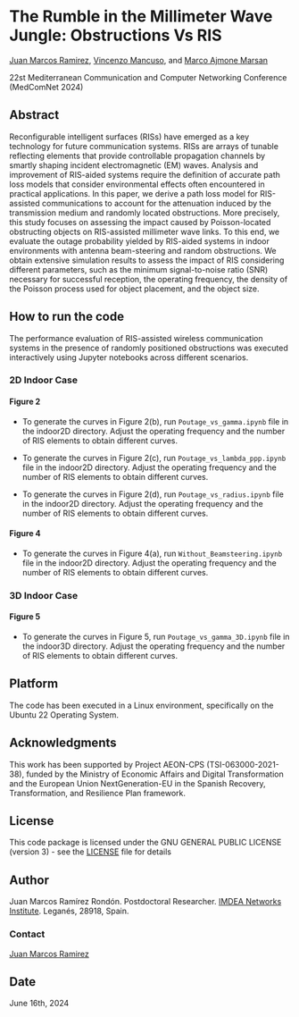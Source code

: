 # The Rumble in the Millimeter Wave Jungle: Obstructions Vs RIS

[Juan Marcos Ramirez](https://juanmarcosramirez.github.io/), [Vincenzo Mancuso](https://networks.imdea.org/es/team/imdea-networks-team/people/vincenzo-mancuso/), and [Marco Ajmone Marsan](https://networks.imdea.org/es/team/imdea-networks-team/people/marco-ajmone-marsan/)

 22st Mediterranean Communication and Computer Networking Conference (MedComNet 2024)

## Abstract

Reconfigurable intelligent surfaces (RISs) have emerged as a key technology for future communication systems. RISs are arrays of tunable reflecting elements that provide controllable propagation channels by smartly shaping incident electromagnetic (EM) waves. Analysis and improvement of RIS-aided systems require the definition of accurate path loss models that consider environmental effects often encountered in practical applications. In this paper, we derive a path loss model for RIS-assisted communications to account for the attenuation induced by the transmission medium and randomly located obstructions. More precisely, this study focuses on assessing the impact caused by Poisson-located obstructing objects on RIS-assisted millimeter wave links. To this end, we evaluate the outage probability yielded by RIS-aided systems in indoor environments with antenna beam-steering and random obstructions. We obtain extensive simulation results to assess the impact of RIS considering different parameters, such as the minimum signal-to-noise ratio (SNR) necessary for successful reception, the operating frequency, the density of the Poisson process used for object placement, and the object size.

## How to run the code

The performance evaluation of RIS-assisted wireless communication systems in the presence of randomly positioned obstructions was executed interactively using Jupyter notebooks across different scenarios. 

### 2D Indoor Case

#### Figure 2

* To generate the curves in Figure 2(b), run `Poutage_vs_gamma.ipynb` file in the indoor2D directory. Adjust the operating frequency and the number of RIS elements to obtain different curves.

* To generate the curves in Figure 2(c), run `Poutage_vs_lambda_ppp.ipynb` file in the indoor2D directory. Adjust the operating frequency and the number of RIS elements to obtain different curves.

* To generate the curves in Figure 2(d), run `Poutage_vs_radius.ipynb` file in the indoor2D directory. Adjust the operating frequency and the number of RIS elements to obtain different curves.

#### Figure 4

* To generate the curves in Figure 4(a), run `Without_Beamsteering.ipynb` file in the indoor2D directory. Adjust the operating frequency and the number of RIS elements to obtain different curves.

### 3D Indoor Case

#### Figure 5

* To generate the curves in Figure 5, run `Poutage_vs_gamma_3D.ipynb` file in the indoor3D directory. Adjust the operating frequency and the number of RIS elements to obtain different curves.

## Platform

The code has been executed in a Linux environment, specifically on the Ubuntu 22 Operating System.

## Acknowledgments

This work has been supported by Project AEON-CPS (TSI-063000-2021-38), funded by the Ministry of Economic Affairs and Digital Transformation and the European Union NextGeneration-EU in the Spanish Recovery, Transformation, and Resilience Plan framework.

## License

This code package is licensed under the GNU GENERAL PUBLIC LICENSE (version 3) - see the [LICENSE](LICENSE) file for details


## Author

Juan Marcos Ramírez Rondón. Postdoctoral Researcher. [IMDEA Networks Institute](https://networks.imdea.org/es/). Leganés, 28918, Spain. 


### Contact

[Juan Marcos Ramirez](juan.ramirez@imdea.org)

## Date

June 16th, 2024
